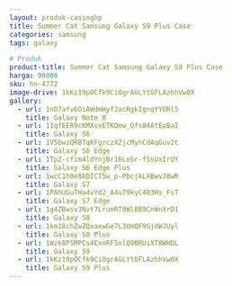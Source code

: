 ```yaml
---
layout: produk-casinghp
title: Summer Cat Samsung Galaxy S9 Plus Case
categories: samsung
tags: galaxy

# Produk
product-title: Summer Cat Samsung Galaxy S9 Plus Case
harga: 90000
sku: hn-4772
image-drive: 1kKz19pOCfk9CiOgrAGLYtOFLAzhhVw0X
gallery:
  - url: 1nO7afv6OiAWdmHyf2acRgkIgnqYYORl5
    title: Galaxy Note 8
  - url: 11qfEER9cKMXvxETKQmw_Qfs84AtEpBaI
    title: Galaxy S6
  - url: 1V5bwzQRBTqKFgrczXZjcMyhCdAqGuv2t
    title: Galaxy S6 Edge
  - url: 1TpZ-cfim4ldYnjBr16Lo5r-fSsUxIrQY
    title: Galaxy S6 Edge Plus
  - url: 1wcC1h0e8kDICT5w_p-PbcjkLXBwvJ8wR
    title: Galaxy S7
  - url: 1PAhUGuTHa4vYd2_A4uT9kyC403Hs_FsT
    title: Galaxy S7 Edge
  - url: 1g4ZBwsv3Nvt7LrumRT0Wl8B9CnWnXrD1
    title: Galaxy S8
  - url: 1km18chZwZQxaxwGe7L3UmQF9GjdWJUyl
    title: Galaxy S8 Plus
  - url: 1Wzk8PSMPCs4ExnRF5nlQ9BRUiXT8WHDL
    title: Galaxy S9
  - url: 1kKz19pOCfk9CiOgrAGLYtOFLAzhhVw0X
    title: Galaxy S9 Plus
---
```

